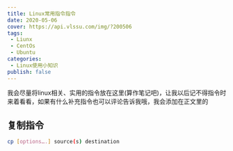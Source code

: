 ```yaml
---
title: Linux常用指令指令
date: 2020-05-06
cover: https://api.vlssu.com/img/?200506
tags:
 - Liunx
 - CentOs
 - Ubuntu
categories:
 - Linux使用小知识
publish: false
---
```


我会尽量将linux相关、实用的指令放在这里(算作笔记吧)，让我以后记不得指令时来着看看，如果有什么补充指令也可以评论告诉我哦，我会添加在正文里的

## 复制指令
```bash
cp [options….] source(s) destination
```